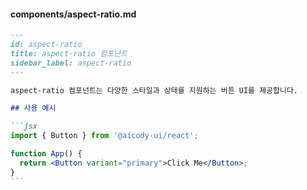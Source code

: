 #### components/aspect-ratio.md

````markdown
---
id: aspect-ratio
title: aspect-ratio 컴포넌트
sidebar_label: aspect-ratio
---

aspect-ratio 컴포넌트는 다양한 스타일과 상태를 지원하는 버튼 UI를 제공합니다.

## 사용 예시

```jsx
import { Button } from '@aicody-ui/react';

function App() {
  return <Button variant="primary">Click Me</Button>;
}
```
````
